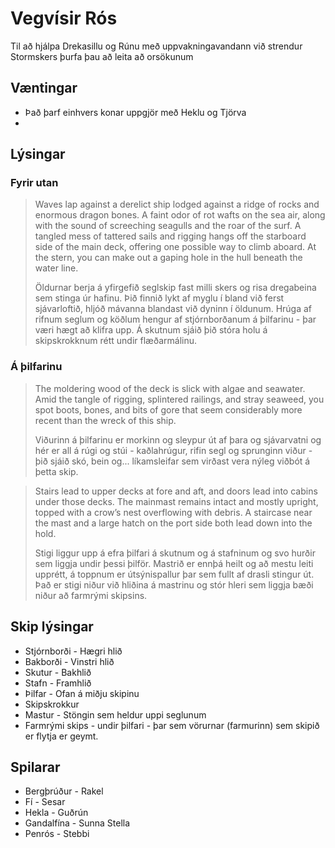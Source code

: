 # Vegvísir Rós

Til að hjálpa Drekasillu og Rúnu með uppvakningavandann við strendur Stormskers
þurfa þau að leita að orsökunum

## Væntingar
- Það þarf einhvers konar uppgjör með Heklu og Tjörva
- 

## Lýsingar

### Fyrir utan
> Waves lap against a derelict ship lodged against a ridge of rocks and 
> enormous dragon bones. A faint odor of rot wafts on the sea air, along with 
> the sound of screeching seagulls and the roar of the surf. A tangled mess of
> tattered sails and rigging hangs off the starboard side of the main deck,
> offering one possible way to climb aboard. At the stern, you can make out a
> gaping hole in the hull beneath the water line.
> 
> Öldurnar berja á yfirgefið seglskip fast milli skers og risa dregabeina sem 
> stinga úr hafinu. Þið finnið lykt af myglu í bland við ferst sjávarloftið,
> hljóð mávanna blandast við dyninn í öldunum. Hrúga af rifnum seglum og köðlum
> hengur af stjórnborðanum á þilfarinu - þar væri hægt að klifra upp. Á 
> skutnum sjáið þið stóra holu á skipskrokknum rétt undir flæðarmálinu.

### Á þilfarinu
> The moldering wood of the deck is slick with algae and seawater. Amid the 
> tangle of rigging, splintered railings, and stray seaweed, you spot boots, 
> bones, and bits of gore that seem considerably more recent than the wreck of 
> this ship.
> 
> Viðurinn á þilfarinu er morkinn og sleypur út af þara og sjávarvatni og hér 
> er all á rúgi og stúi - kaðlahrúgur, rifin segl og sprunginn viður - þið 
> sjáið skó, bein og... líkamsleifar sem virðast vera nýleg viðbót á þetta skip.

> Stairs lead to upper decks at fore and aft, and doors lead into cabins under
> those decks. The mainmast remains intact and mostly upright, topped with a
> crow’s nest overflowing with debris. A staircase near the mast and a large
> hatch on the port side both lead down into the hold.
> 
> Stigi liggur upp á efra þilfari á skutnum og á stafninum og svo hurðir sem
> liggja undir þessi þilför. Mastrið er ennþá heilt og að mestu leiti 
> upprétt, á toppnum er útsýnispallur þar sem fullt af drasli stingur út. Það 
> er stigi niður við hliðina á mastrinu og stór hleri sem liggja bæði niður að
> farmrými skipsins.

## Skip lýsingar
- Stjórnborði - Hægri hlið
- Bakborði - Vinstri hlið
- Skutur - Bakhlið
- Stafn - Framhlið
- Þilfar - Ofan á miðju skipinu
- Skipskrokkur
- Mastur - Stöngin sem heldur uppi seglunum
- Farmrými skips - undir þilfari - þar sem vörurnar (farmurinn) sem skipið er
  flytja er geymt.

## Spilarar
- Bergþrúður - Rakel
- Fí - Sesar
- Hekla - Guðrún
- Gandalfína - Sunna Stella
- Penrós - Stebbi